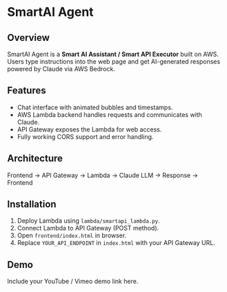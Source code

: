 # SmartAI Agent

## Overview
SmartAI Agent is a **Smart AI Assistant / Smart API Executor** built on AWS. Users type instructions into the web page and get AI-generated responses powered by Claude via AWS Bedrock.

## Features
- Chat interface with animated bubbles and timestamps.
- AWS Lambda backend handles requests and communicates with Claude.
- API Gateway exposes the Lambda for web access.
- Fully working CORS support and error handling.

## Architecture
Frontend → API Gateway → Lambda → Claude LLM → Response → Frontend

## Installation
1. Deploy Lambda using `lambda/smartapi_lambda.py`.
2. Connect Lambda to API Gateway (POST method).
3. Open `frontend/index.html` in browser.
4. Replace `YOUR_API_ENDPOINT` in `index.html` with your API Gateway URL.

## Demo
Include your YouTube / Vimeo demo link here.
